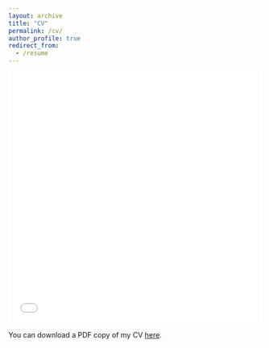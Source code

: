 ```yaml
---
layout: archive
title: "CV"
permalink: /cv/
author_profile: true
redirect_from:
  - /resume
---
```


<iframe src="/files/pdf/Jan13_CV.pdf" width="100%" height="500" frameborder="no" border="0" marginwidth="0" marginheight="0"></iframe>

You can download a PDF copy of my CV [here](/files/pdf/Jan13_CV.pdf).
